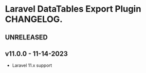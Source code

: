 # Laravel DataTables Export Plugin CHANGELOG.

## UNRELEASED

## v11.0.0 - 11-14-2023

- Laravel 11.x support
